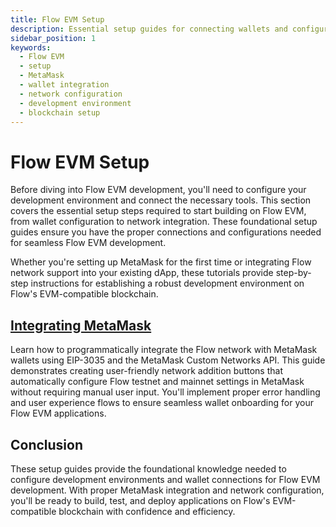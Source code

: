 ```yaml
---
title: Flow EVM Setup
description: Essential setup guides for connecting wallets and configuring development environments for Flow EVM development.
sidebar_position: 1
keywords:
  - Flow EVM
  - setup
  - MetaMask
  - wallet integration
  - network configuration
  - development environment
  - blockchain setup
---
```


# Flow EVM Setup

Before diving into Flow EVM development, you'll need to configure your development environment and connect the necessary tools. This section covers the essential setup steps required to start building on Flow EVM, from wallet configuration to network integration. These foundational setup guides ensure you have the proper connections and configurations needed for seamless Flow EVM development.

Whether you're setting up MetaMask for the first time or integrating Flow network support into your existing dApp, these tutorials provide step-by-step instructions for establishing a robust development environment on Flow's EVM-compatible blockchain.

## [Integrating MetaMask]

Learn how to programmatically integrate the Flow network with MetaMask wallets using EIP-3035 and the MetaMask Custom Networks API. This guide demonstrates creating user-friendly network addition buttons that automatically configure Flow testnet and mainnet settings in MetaMask without requiring manual user input. You'll implement proper error handling and user experience flows to ensure seamless wallet onboarding for your Flow EVM applications.

## Conclusion

These setup guides provide the foundational knowledge needed to configure development environments and wallet connections for Flow EVM development. With proper MetaMask integration and network configuration, you'll be ready to build, test, and deploy applications on Flow's EVM-compatible blockchain with confidence and efficiency.

<!-- Reference-style links, will not render on page. -->

[Integrating MetaMask]: ./integrating-metamask.mdx
